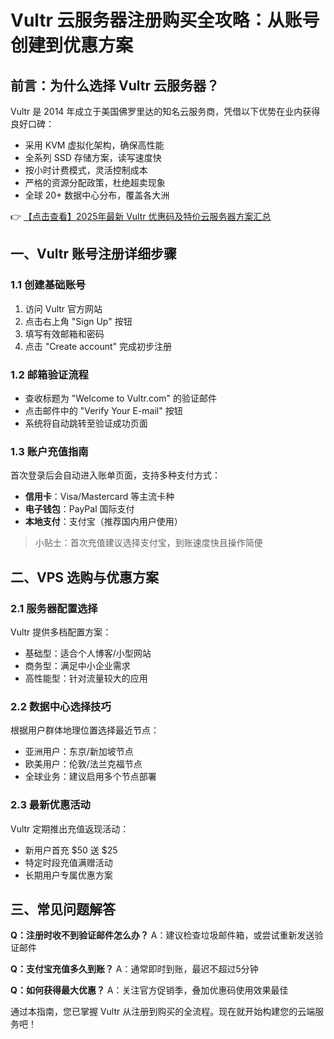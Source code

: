 # Vultr 云服务器注册购买全攻略：从账号创建到优惠方案

## 前言：为什么选择 Vultr 云服务器？

Vultr 是 2014 年成立于美国佛罗里达的知名云服务商，凭借以下优势在业内获得良好口碑：

- 采用 KVM 虚拟化架构，确保高性能
- 全系列 SSD 存储方案，读写速度快
- 按小时计费模式，灵活控制成本
- 严格的资源分配政策，杜绝超卖现象
- 全球 20+ 数据中心分布，覆盖各大洲

👉 [【点击查看】2025年最新 Vultr 优惠码及特价云服务器方案汇总](https://bit.ly/VuLtr)

## 一、Vultr 账号注册详细步骤

### 1.1 创建基础账号
1. 访问 Vultr 官方网站
2. 点击右上角 "Sign Up" 按钮
3. 填写有效邮箱和密码
4. 点击 "Create account" 完成初步注册

### 1.2 邮箱验证流程
- 查收标题为 "Welcome to Vultr.com" 的验证邮件
- 点击邮件中的 "Verify Your E-mail" 按钮
- 系统将自动跳转至验证成功页面

### 1.3 账户充值指南
首次登录后会自动进入账单页面，支持多种支付方式：

- **信用卡**：Visa/Mastercard 等主流卡种
- **电子钱包**：PayPal 国际支付
- **本地支付**：支付宝（推荐国内用户使用）

> 小贴士：首次充值建议选择支付宝，到账速度快且操作简便

## 二、VPS 选购与优惠方案

### 2.1 服务器配置选择
Vultr 提供多档配置方案：

- 基础型：适合个人博客/小型网站
- 商务型：满足中小企业需求
- 高性能型：针对流量较大的应用

### 2.2 数据中心选择技巧
根据用户群体地理位置选择最近节点：
- 亚洲用户：东京/新加坡节点
- 欧美用户：伦敦/法兰克福节点
- 全球业务：建议启用多个节点部署

### 2.3 最新优惠活动
Vultr 定期推出充值返现活动：
- 新用户首充 $50 送 $25
- 特定时段充值满赠活动
- 长期用户专属优惠方案

## 三、常见问题解答

**Q：注册时收不到验证邮件怎么办？**
A：建议检查垃圾邮件箱，或尝试重新发送验证邮件

**Q：支付宝充值多久到账？**
A：通常即时到账，最迟不超过5分钟

**Q：如何获得最大优惠？**
A：关注官方促销季，叠加优惠码使用效果最佳

通过本指南，您已掌握 Vultr 从注册到购买的全流程。现在就开始构建您的云端服务吧！